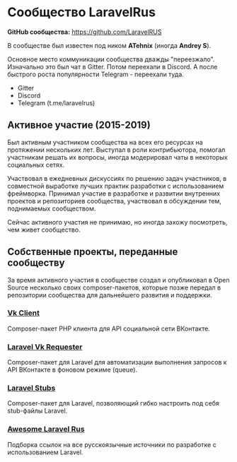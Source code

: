 # Сообщество LaravelRus

**GitHub сообщества:** <https://github.com/LaravelRUS>

В сообществе был известен под ником **ATehnix** (иногда **Andrey S**).

Основное место коммуникации сообщества дважды "переезжало". Изначально это был чат в Gitter. Потом переехали в Discord. А после быстрого роста популярности Telegram - переехали туда.

- Gitter
- Discord
- Telegram (t.me/laravelrus)


## Активное участие (2015-2019)

Был активным участником сообщества на всех его ресурсах на протяжении нескольких лет. Выступал в роли контрибьютора, помогал участникам решать их вопросы, иногда модерировал чаты в некоторых социальных сетях.

Участвовал в ежедневных дискуссиях по решению задач участников, в совместной выработке лучших практик разработки с использованием фреймворка. Принимал участие в разработке и развитии внутренних проектов и репозиториев сообщества, участвовал в обсуждении тем, поднимаемых сообществом.

Сейчас активного участия не принимаю, но иногда захожу посмотреть, чем живет сообщество.


## Собственные проекты, переданные сообществу

За время активного участия в сообществе создал и опубликовал в Open Source несколько своих composer-пакетов, которые позже передал в репозитории сообщества для дальнейшего развития и поддержки.

### [Vk Client](../projects/Vk%20Client.md)

Composer-пакет PHP клиента для API социальной сети ВКонтакте.

### [Laravel Vk Requester](../projects/Laravel%20Vk%20Requester.md)

Composer-пакет для Laravel для автоматизации выполнения запросов к API ВКонтакте в фоновом режиме (queue).

### [Laravel Stubs](../projects/Laravel%20Stubs.md)

Composer-пакет для Laravel, позволяющий гибко настроить под себя stub-файлы Laravel.

### [Awesome Laravel Rus](../projects/Awesome%20Laravel%20Rus.md)

Подборка ссылок на все русскоязычные источники по разработке с использованием Laravel.
